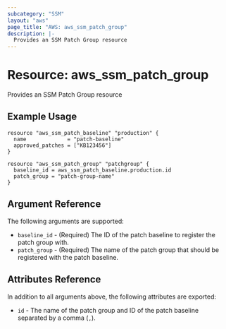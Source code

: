 ```yaml
---
subcategory: "SSM"
layout: "aws"
page_title: "AWS: aws_ssm_patch_group"
description: |-
  Provides an SSM Patch Group resource
---
```


# Resource: aws_ssm_patch_group

Provides an SSM Patch Group resource

## Example Usage

```hcl
resource "aws_ssm_patch_baseline" "production" {
  name             = "patch-baseline"
  approved_patches = ["KB123456"]
}

resource "aws_ssm_patch_group" "patchgroup" {
  baseline_id = aws_ssm_patch_baseline.production.id
  patch_group = "patch-group-name"
}
```

## Argument Reference

The following arguments are supported:

* `baseline_id` - (Required) The ID of the patch baseline to register the patch group with.
* `patch_group` - (Required) The name of the patch group that should be registered with the patch baseline.

## Attributes Reference

In addition to all arguments above, the following attributes are exported:

* `id` - The name of the patch group and ID of the patch baseline separated by a comma (`,`).

